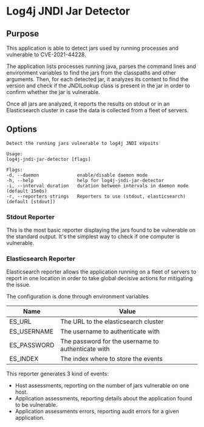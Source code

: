 # Log4j JNDI Jar Detector

## Purpose

This application is able to detect jars used by running processes and vulnerable
to CVE-2021-44228.

The application lists processes running java, parses the command lines and environment
variables to find the jars from the classpaths and other arguments. Then, for each
detected jar, it analyzes its content to find the version and check if the
JNDILookup class is present in the jar in order to confirm whether the jar is
vulnerable.

Once all jars are analyzed, it reports the results on stdout or in an Elasticsearch
cluster in case the data is collected from a fleet of servers.

## Options

    Detect the running jars vulnerable to log4j JNDI expoits

    Usage:
    log4j-jndi-jar-detector [flags]

    Flags:
    -d, --daemon              enable/disable daemon mode
    -h, --help                help for log4j-jndi-jar-detector
    -i, --interval duration   duration between intervals in daemon mode (default 15m0s)
    -r, --reporters strings   Reporters to use (stdout, elasticsearch) (default [stdout])

### Stdout Reporter

This is the most basic reporter displaying the jars found to be vulnerable on the
standard output. It's the simplest way to check if one computer is vulnerable.

### Elasticsearch Reporter

Elasticsearch reporter allows the application running on a fleet of servers to report
in one location in order to take global decisive actions for mitigating the issue.

The configuration is done through environment variables

| Name | Value |
|------|-------|
| ES_URL | The URL to the elasticsearch cluster |
| ES_USERNAME | The username to authenticate with |
| ES_PASSWORD | The password for the username to authenticate with |
| ES_INDEX | The index where to store the events |

This reporter generates 3 kind of events:
- Host assessments, reporting on the number of jars vulnerable on one host.
- Application assessments, reporting details about the application found to be vulnerable.
- Application assessments errors, reporting audit errors for a given application.